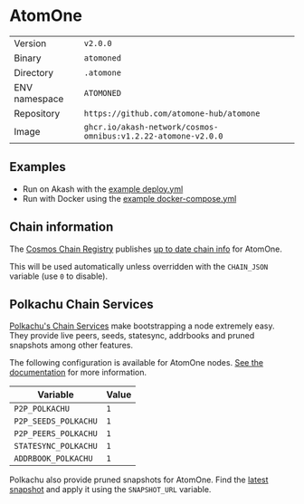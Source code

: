 # AtomOne

| | |
|---|---|
|Version|`v2.0.0`|
|Binary|`atomoned`|
|Directory|`.atomone`|
|ENV namespace|`ATOMONED`|
|Repository|`https://github.com/atomone-hub/atomone`|
|Image|`ghcr.io/akash-network/cosmos-omnibus:v1.2.22-atomone-v2.0.0`|

## Examples

- Run on Akash with the [example deploy.yml](./deploy.yml)
- Run with Docker using the [example docker-compose.yml](./docker-compose.yml)

## Chain information

The [Cosmos Chain Registry](https://github.com/cosmos/chain-registry) publishes [up to date chain info](https://raw.githubusercontent.com/cosmos/chain-registry/master/atomone/chain.json) for AtomOne.

This will be used automatically unless overridden with the `CHAIN_JSON` variable (use `0` to disable).

## Polkachu Chain Services

[Polkachu's Chain Services](https://www.polkachu.com/networks/atomone) make bootstrapping a node extremely easy. They provide live peers, seeds, statesync, addrbooks and pruned snapshots among other features.

The following configuration is available for AtomOne nodes. [See the documentation](../README.md#polkachu-services) for more information.

|Variable|Value|
|---|---|
|`P2P_POLKACHU`|`1`|
|`P2P_SEEDS_POLKACHU`|`1`|
|`P2P_PEERS_POLKACHU`|`1`|
|`STATESYNC_POLKACHU`|`1`|
|`ADDRBOOK_POLKACHU`|`1`|

Polkachu also provide pruned snapshots for AtomOne. Find the [latest snapshot](https://polkachu.com/tendermint_snapshots/atomone) and apply it using the `SNAPSHOT_URL` variable.
